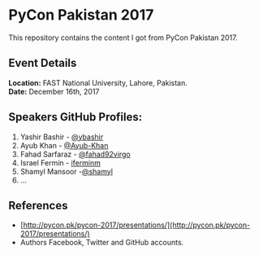 # PyCon Pakistan 2017
This repository contains the content I got from PyCon Pakistan 2017.

## Event Details
**Location:** FAST National University, Lahore, Pakistan.  
**Date:** December 16th, 2017

## Speakers GitHub Profiles:
1. Yashir Bashir - [@ybashir](https://github.com/ybashir/)  
2. Ayub Khan - [@Ayub-Khan](https://github.com/Ayub-Khan)
3. Fahad Sarfaraz - [@fahad92virgo](https://github.com/fahad92virgo)
4. Israel Fermín  - [iferminm](https://github.com/iferminm)
5. Shamyl Mansoor -[@shamyl](https://github.com/shamyl)
6. ...

## References
- [http://pycon.pk/pycon-2017/presentations/](http://pycon.pk/pycon-2017/presentations/)
- Authors Facebook, Twitter and GitHub accounts.
